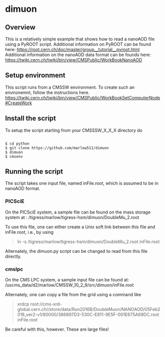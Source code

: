 # dimuon

## Overview
This is a relatively simple example that shows how to read a nanoAOD file 
using a PyROOT script.   Additional information on PyROOT can be found 
here:  https://root.cern.ch/doc/master/group__tutorial__pyroot.html 
Additional information on the nanoAOD data format can be founds here:
https://twiki.cern.ch/twiki/bin/view/CMSPublic/WorkBookNanoAOD

## Setup environment

This script runs from a CMSSW environment.  To create such an environemnt,
follow the instructions here.
https://twiki.cern.ch/twiki/bin/view/CMSPublic/WorkBookSetComputerNode#CreateWork

## Install the script
To setup the script starting from your CMSSSW_X_X_X directory do

<code>
$ cd python
$ git clone https://github.com/marlow511/dimuon
$ dimuon
$ cmsenv 
</code>

## Running the script

The script takes one input file, named inFile.root, which is assumed to
be in nanoAOD format. 

### PICSciE 
On the PICSciE system, a sample file can be
found on the mass storage system at : 
/tigress/marlow/tigress-hsm/dimuon/DoubleMu_2.root

To use this file, one can either create a Unix soft link between
this file and inFile.root, i.e., by using

> ln -s /tigress/marlow/tigress-hsm/dimuon/DoubleMu_2.root inFile.root

Alternately, the dimuon.py script can be changed to read from this
file directly.

### cmslpc

On the CMS LPC system, a sample input file can be found at:
/uscms_data/d2/marlow/CMSSW_10_2_9/src/dimuon/inFile.root

Alternately, one can copy a file from the grid using a command
like

> xrdcp root://cms-xrd-global.cern.ch//store/data/Run2016B/DoubleMuon/NANOAOD/05Feb2018_ver2-v1/80000/386897D3-530C-E811-9E5F-001E675A69DC.root inFile.root

Be careful with this, however.   These are large files!


